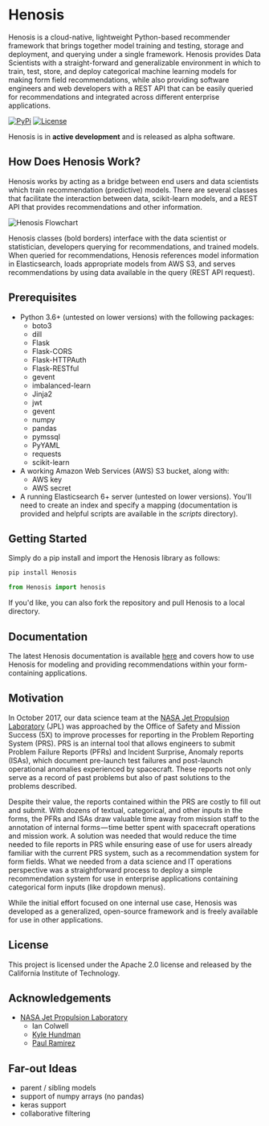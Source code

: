 # Henosis

Henosis is a cloud-native, lightweight Python-based recommender framework that brings together model training and testing,
storage and deployment, and querying under a single framework. Henosis provides Data Scientists with a straight-forward and
generalizable environment in which to train, test, store, and deploy categorical machine
learning models for making form field recommendations, while also providing software engineers
and web developers with a REST API that can be easily queried for recommendations
and integrated across different enterprise applications.

[![PyPi](https://img.shields.io/badge/pypi-0.0.5-green.svg)](https://pypi.python.org/pypi/Henosis/0.0.5)
[![License](https://img.shields.io/badge/License-Apache%202.0-blue.svg)](https://opensource.org/licenses/Apache-2.0)

Henosis is in **active development** and is released as alpha software.

## How Does Henosis Work?

Henosis works by acting as a bridge between end users and data scientists
which train recommendation (predictive) models. There are several classes
that facilitate the interaction between data, scikit-learn models, and a
REST API that provides recommendations and other information.

![Henosis Flowchart](https://i.imgur.com/EXUh0cx.png)

Henosis classes (bold borders) interface with the data scientist or statistician,
developers querying for recommendations, and trained models. When queried for
recommendations, Henosis references model information in Elasticsearch,
loads appropriate models from AWS S3, and serves recommendations by using
data available in the query (REST API request).

## Prerequisites

- Python 3.6+ (untested on lower versions) with the following packages:
    - boto3
    - dill
    - Flask
    - Flask-CORS
    - Flask-HTTPAuth
    - Flask-RESTful
    - gevent
    - imbalanced-learn
    - Jinja2
    - jwt
    - gevent
    - numpy
    - pandas
    - pymssql
    - PyYAML
    - requests
    - scikit-learn
- A working Amazon Web Services (AWS) S3 bucket, along with:
    - AWS key
    - AWS secret
- A running Elasticsearch 6+ server (untested on lower versions). You'll need to
create an index and specify a mapping (documentation is provided and helpful
scripts are available in the *scripts* directory).

## Getting Started

Simply do a pip install and import the Henosis library as follows:

```bash
pip install Henosis
```

```python
from Henosis import henosis
```

If you'd like, you can also fork the repository and pull Henosis to a local directory.

## Documentation

The latest Henosis documentation is available [here](https://www.henosis.io/)
and covers how to use Henosis for modeling and providing recommendations
within your form-containing applications.

## Motivation

In October 2017, our data science team at the [NASA Jet Propulsion Laboratory](https://jpl.nasa.gov/) (JPL)
was approached by the Office of Safety and Mission Success (5X) to improve
processes for reporting in the Problem Reporting System (PRS). PRS is an internal
tool that allows engineers to submit Problem Failure Reports (PFRs) and Incident
Surprise, Anomaly reports (ISAs), which document pre-launch test failures and
post-launch operational anomalies experienced by spacecraft. These reports not
only serve as a record of past problems but also of past solutions to the problems described.

Despite their value, the reports contained within the PRS are costly to fill out and submit.
With dozens of textual, categorical, and other inputs in the forms, the PFRs and ISAs
draw valuable time away from mission staff to the annotation of internal forms — time
better spent with spacecraft operations and mission work. A solution was needed that
would reduce the time needed to file reports in PRS while ensuring ease of use for
users already familiar with the current PRS system, such as a recommendation system
for form fields. What we needed from a data science and IT operations perspective
was a straightforward process to deploy a simple recommendation system for use in
enterprise applications containing categorical form inputs (like dropdown menus).

While the initial effort focused on one internal use case, Henosis was developed
as a generalized, open-source framework and is freely available for use in
other applications.

## License

This project is licensed under the Apache 2.0 license and released by
the California Institute of Technology.

## Acknowledgements

- [NASA Jet Propulsion Laboratory](https://jpl.nasa.gov/)
    - Ian Colwell
    - [Kyle Hundman](https://github.com/khundman)
    - [Paul Ramirez](https://github.com/darth-pr)

## Far-out Ideas
- parent / sibling models
- support of numpy arrays (no pandas)
- keras support
- collaborative filtering
